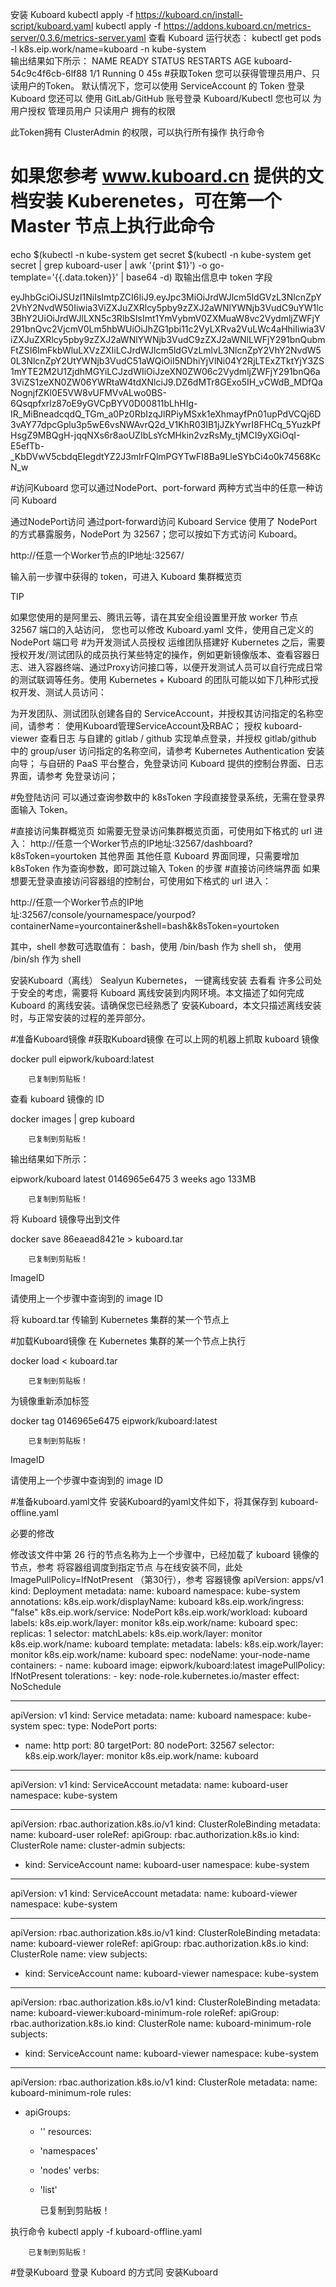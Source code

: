 安装 Kuboard
kubectl apply -f https://kuboard.cn/install-script/kuboard.yaml
kubectl apply -f https://addons.kuboard.cn/metrics-server/0.3.6/metrics-server.yaml
查看 Kuboard 运行状态：
kubectl get pods -l k8s.eip.work/name=kuboard -n kube-system  
输出结果如下所示：
NAME                       READY   STATUS        RESTARTS   AGE
kuboard-54c9c4f6cb-6lf88   1/1     Running       0          45s
#获取Token
您可以获得管理员用户、只读用户的Token。
默认情况下，您可以使用 ServiceAccount 的 Token 登录 Kuboard
您还可以 使用 GitLab/GitHub 账号登录 Kuboard/Kubectl
您也可以 为用户授权
管理员用户
只读用户
拥有的权限

此Token拥有 ClusterAdmin 的权限，可以执行所有操作
执行命令

# 如果您参考 www.kuboard.cn 提供的文档安装 Kuberenetes，可在第一个 Master 节点上执行此命令
echo $(kubectl -n kube-system get secret $(kubectl -n kube-system get secret | grep kuboard-user | awk '{print $1}') -o go-template='{{.data.token}}' | base64 -d)
取输出信息中 token 字段

eyJhbGciOiJSUzI1NiIsImtpZCI6IiJ9.eyJpc3MiOiJrdWJlcm5ldGVzL3NlcnZpY2VhY2NvdW50Iiwia3ViZXJuZXRlcy5pby9zZXJ2aWNlYWNjb3VudC9uYW1lc3BhY2UiOiJrdWJlLXN5c3RlbSIsImt1YmVybmV0ZXMuaW8vc2VydmljZWFjY291bnQvc2VjcmV0Lm5hbWUiOiJhZG1pbi11c2VyLXRva2VuLWc4aHhiIiwia3ViZXJuZXRlcy5pby9zZXJ2aWNlYWNjb3VudC9zZXJ2aWNlLWFjY291bnQubmFtZSI6ImFkbWluLXVzZXIiLCJrdWJlcm5ldGVzLmlvL3NlcnZpY2VhY2NvdW50L3NlcnZpY2UtYWNjb3VudC51aWQiOiI5NDhiYjVlNi04Y2RjLTExZTktYjY3ZS1mYTE2M2U1ZjdhMGYiLCJzdWIiOiJzeXN0ZW06c2VydmljZWFjY291bnQ6a3ViZS1zeXN0ZW06YWRtaW4tdXNlciJ9.DZ6dMTr8GExo5IH_vCWdB_MDfQaNognjfZKl0E5VW8vUFMVvALwo0BS-6Qsqpfxrlz87oE9yGVCpBYV0D00811bLhHIg-IR_MiBneadcqdQ_TGm_a0Pz0RbIzqJlRPiyMSxk1eXhmayfPn01upPdVCQj6D3vAY77dpcGplu3p5wE6vsNWAvrQ2d_V1KhR03IB1jJZkYwrI8FHCq_5YuzkPfHsgZ9MBQgH-jqqNXs6r8aoUZIbLsYcMHkin2vzRsMy_tjMCI9yXGiOqI-E5efTb-_KbDVwV5cbdqEIegdtYZ2J3mlrFQlmPGYTwFI8Ba9LleSYbCi4o0k74568KcN_w
    
#访问Kuboard
您可以通过NodePort、port-forward 两种方式当中的任意一种访问 Kuboard

通过NodePort访问
通过port-forward访问
Kuboard Service 使用了 NodePort 的方式暴露服务，NodePort 为 32567；您可以按如下方式访问 Kuboard。

http://任意一个Worker节点的IP地址:32567/

输入前一步骤中获得的 token，可进入 Kuboard 集群概览页

TIP

如果您使用的是阿里云、腾讯云等，请在其安全组设置里开放 worker 节点 32567 端口的入站访问，
您也可以修改 Kuboard.yaml 文件，使用自己定义的 NodePort 端口号
#为开发测试人员授权
运维团队搭建好 Kubernetes 之后，需要授权开发/测试团队的成员执行某些特定的操作，例如更新镜像版本、查看容器日志、进入容器终端、通过Proxy访问接口等，以便开发测试人员可以自行完成日常的测试联调等任务。使用 Kubernetes + Kuboard 的团队可能以如下几种形式授权开发、测试人员访问：

为开发团队、测试团队创建各自的 ServiceAccount，并授权其访问指定的名称空间，请参考：
使用Kuboard管理ServiceAccount及RBAC；
授权 kuboard-viewer 查看日志
与自建的 gitlab / github 实现单点登录，并授权 gitlab/github 中的 group/user 访问指定的名称空间，请参考 Kubernetes Authentication 安装向导；
与自研的 PaaS 平台整合，免登录访问 Kuboard 提供的控制台界面、日志界面，请参考 免登录访问；

#免登陆访问
可以通过查询参数中的 k8sToken 字段直接登录系统，无需在登录界面输入 Token。

#直接访问集群概览页
如需要无登录访问集群概览页面，可使用如下格式的 url 进入：
http://任意一个Worker节点的IP地址:32567/dashboard?k8sToken=yourtoken
其他界面
其他任意 Kuboard 界面同理，只需要增加 k8sToken 作为查询参数，即可跳过输入 Token 的步骤
#直接访问终端界面
如果想要无登录直接访问容器组的控制台，可使用如下格式的 url 进入：

http://任意一个Worker节点的IP地址:32567/console/yournamespace/yourpod?containerName=yourcontainer&shell=bash&k8sToken=yourtoken
    
其中，shell 参数可选取值有：
bash，使用 /bin/bash 作为 shell
sh， 使用 /bin/sh 作为 shell



安装Kuboard（离线）
Sealyun Kubernetes， 一键离线安装 去看看
许多公司处于安全的考虑，需要将 Kuboard 离线安装到内网环境。本文描述了如何完成 Kuboard 的离线安装。请确保您已经熟悉了 安装Kuboard，本文只描述离线安装时，与正常安装的过程的差异部分。

#准备Kuboard镜像
#获取Kuboard镜像
在可以上网的机器上抓取 kuboard 镜像

docker pull eipwork/kuboard:latest

        已复制到剪贴板！

查看 kuboard 镜像的 ID

docker images | grep kuboard

        已复制到剪贴板！

输出结果如下所示：

eipwork/kuboard           latest                0146965e6475        3 weeks ago         133MB

        已复制到剪贴板！

将 Kuboard 镜像导出到文件

docker save 86eaead8421e > kuboard.tar

        已复制到剪贴板！

ImageID

请使用上一个步骤中查询到的 image ID

将 kuboard.tar 传输到 Kubernetes 集群的某一个节点上

#加载Kuboard镜像
在 Kubernetes 集群的某一个节点上执行

docker load < kuboard.tar

        已复制到剪贴板！

为镜像重新添加标签

docker tag 0146965e6475 eipwork/kuboard:latest

        已复制到剪贴板！

ImageID

请使用上一个步骤中查询到的 image ID

#准备kuboard.yaml文件
安装Kuboard的yaml文件如下，将其保存到 kuboard-offline.yaml

必要的修改

修改该文件中第 26 行的节点名称为上一个步骤中，已经加载了 kuboard 镜像的节点，参考 将容器组调度到指定节点
与在线安装不同，此处 ImagePullPolicy=IfNotPresent （第30行），参考 容器镜像
apiVersion: apps/v1
kind: Deployment
metadata:
  name: kuboard
  namespace: kube-system
  annotations:
    k8s.eip.work/displayName: kuboard
    k8s.eip.work/ingress: "false"
    k8s.eip.work/service: NodePort
    k8s.eip.work/workload: kuboard
  labels:
    k8s.eip.work/layer: monitor
    k8s.eip.work/name: kuboard
spec:
  replicas: 1
  selector:
    matchLabels:
      k8s.eip.work/layer: monitor
      k8s.eip.work/name: kuboard
  template:
    metadata:
      labels:
        k8s.eip.work/layer: monitor
        k8s.eip.work/name: kuboard
    spec:
      nodeName: your-node-name
      containers:
      - name: kuboard
        image: eipwork/kuboard:latest
        imagePullPolicy: IfNotPresent
      tolerations:
      - key: node-role.kubernetes.io/master
        effect: NoSchedule

---
apiVersion: v1
kind: Service
metadata:
  name: kuboard
  namespace: kube-system
spec:
  type: NodePort
  ports:
  - name: http
    port: 80
    targetPort: 80
    nodePort: 32567
    selector:
    k8s.eip.work/layer: monitor
    k8s.eip.work/name: kuboard

---
apiVersion: v1
kind: ServiceAccount
metadata:
  name: kuboard-user
  namespace: kube-system

---
apiVersion: rbac.authorization.k8s.io/v1
kind: ClusterRoleBinding
metadata:
  name: kuboard-user
roleRef:
  apiGroup: rbac.authorization.k8s.io
  kind: ClusterRole
  name: cluster-admin
subjects:
- kind: ServiceAccount
  name: kuboard-user
  namespace: kube-system

---
apiVersion: v1
kind: ServiceAccount
metadata:
  name: kuboard-viewer
  namespace: kube-system

---
apiVersion: rbac.authorization.k8s.io/v1
kind: ClusterRoleBinding
metadata:
  name: kuboard-viewer
roleRef:
  apiGroup: rbac.authorization.k8s.io
  kind: ClusterRole
  name: view
subjects:
- kind: ServiceAccount
  name: kuboard-viewer
  namespace: kube-system

---
apiVersion: rbac.authorization.k8s.io/v1
kind: ClusterRoleBinding
metadata:
  name: kuboard-viewer:kuboard-minimum-role
roleRef:
  apiGroup: rbac.authorization.k8s.io
  kind: ClusterRole
  name: kuboard-minimum-role
subjects:
  - kind: ServiceAccount
    name: kuboard-viewer
    namespace: kube-system

---
apiVersion: rbac.authorization.k8s.io/v1
kind: ClusterRole
metadata:
  name: kuboard-minimum-role
rules:
  - apiGroups:
    - ''
    resources:
    - 'namespaces'
    - 'nodes'
    verbs:
    - 'list'

        已复制到剪贴板！
    

执行命令
kubectl apply -f kuboard-offline.yaml

        已复制到剪贴板！

#登录Kuboard
登录 Kuboard 的方式同 安装Kuboard